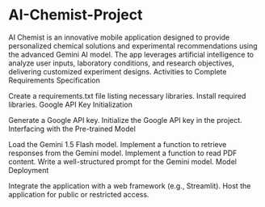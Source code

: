 # AI-Chemist-Project
AI Chemist is an innovative mobile application designed to provide personalized chemical solutions and experimental recommendations using the advanced Gemini AI model. The app leverages artificial intelligence to analyze user inputs, laboratory conditions, and research objectives, delivering customized experiment designs.
Activities to Complete
Requirements Specification

Create a requirements.txt file listing necessary libraries.
Install required libraries.
Google API Key Initialization

Generate a Google API key.
Initialize the Google API key in the project.
Interfacing with the Pre-trained Model

Load the Gemini 1.5 Flash model.
Implement a function to retrieve responses from the Gemini model.
Implement a function to read PDF content.
Write a well-structured prompt for the Gemini model.
Model Deployment

Integrate the application with a web framework (e.g., Streamlit).
Host the application for public or restricted access.
